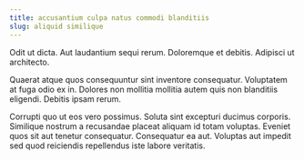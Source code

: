 ```yaml
---
title: accusantium culpa natus commodi blanditiis
slug: aliquid similique
---
```


Odit ut dicta. Aut laudantium sequi rerum. Doloremque et debitis. Adipisci ut architecto.

Quaerat atque quos consequuntur sint inventore consequatur. Voluptatem at fuga odio ex in. Dolores non mollitia mollitia autem quis non blanditiis eligendi. Debitis ipsam rerum.

Corrupti quo ut eos vero possimus. Soluta sint excepturi ducimus corporis. Similique nostrum a recusandae placeat aliquam id totam voluptas. Eveniet quos sit aut tenetur consequatur. Consequatur ea aut. Voluptas aut impedit sed quod reiciendis repellendus iste labore veritatis.
